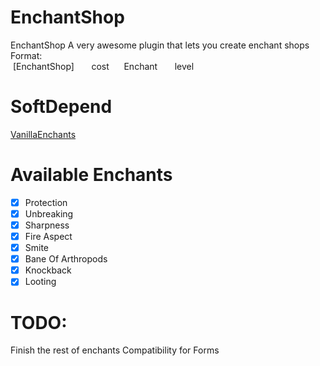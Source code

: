 # EnchantShop
EnchantShop 
A very awesome plugin that lets you create enchant shops 
Format:  
   [EnchantShop] 
       cost 
      Enchant 
       level

# SoftDepend
[VanillaEnchants](https://github.com/TheAz928/VanillaEnchantments/)

# Available Enchants
- [x] Protection
- [x] Unbreaking
- [x] Sharpness
- [x] Fire Aspect
- [x] Smite
- [x] Bane Of Arthropods
- [x] Knockback
- [x] Looting

# TODO:
Finish the rest of enchants 
Compatibility for Forms

